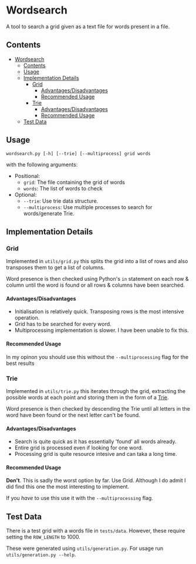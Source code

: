 # Wordsearch
A tool to search a grid given as a text file for words present in a file.

## Contents
 - [Wordsearch](#wordsearch)
   - [Contents](#contents)
   - [Usage](#usage)
   - [Implementation Details](#implementation-details)
     - [Grid](#grid)
       - [Advantages/Disadvantages](#advantagesdisadvantages)
       - [Recommended Usage](#recommended-usage)
     - [Trie](#trie)
       - [Advantages/Disadvantages](#advantagesdisadvantages-1)
       - [Recommended Usage](#recommended-usage-1)
   - [Test Data](#test-data)

## Usage
```
wordsearch.py [-h] [--trie] [--multiprocess] grid words
```
with the following arguments:
 - Positional:
   - `grid`: The file containing the grid of words
   - `words`: The list of words to check
 - Optional:
   - `--trie`: Use trie data structure.
   - `--multiprocess`: Use multiple processes to search for words/generate Trie.


## Implementation Details
### Grid
Implemented in `utils/grid.py` this splits the grid into a list of rows and
also transposes them to get a list of columns.

Word presence is then checked using Python's `in` statement on each row &
column until the word is found or all rows & columns have been searched.
#### Advantages/Disadvantages
 - Initialisation is relatively quick.
   Transposing rows is the most intensive operation.
 - Grid has to be searched for every word.
 - Multiprocessing implementation is slower.
   I have been unable to fix this.
#### Recommended Usage
In my opinon you should use this without the `--multiprocessing` flag
for the best results

### Trie
Implemented in `utils/trie.py` this iterates through the grid, extracting
the possible words at each point and storing them in the form of a
[Trie](https://wikipedia.org/wiki/Trie).

Word presence is then checked by descending the Trie until all letters in
the word have been found or the next letter can't be found.
#### Advantages/Disadvantages
  - Search is quite quick as it has essentially 'found' all words already.
  - Entire grid is processed even if looking for one word.
  - Processing grid is quite resource intesive and can taka a long time.
#### Recommended Usage
**Don't**. This is sadly the worst option by far. Use Grid.
Although I do admit I did find this one the most interesting to implement.

If you *have* to use this use it with the `--multiprocessing` flag.


## Test Data
There is a test grid with a words file in `tests/data`.
However, these require setting the `ROW_LENGTH` to 1000.

These were generated using `utils/generation.py`.
For usage run `utils/generation.py --help`.
